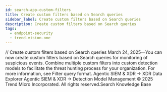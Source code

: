 ```yaml
---
id: search-app-custom-filters
title: Create custom filters based on Search queries
sidebar_label: Create custom filters based on Search queries
description: Create custom filters based on Search queries
tags:
  - endpoint-security
  - trend-vision-one
---
```


/*<![CDATA[*/ $('#title').html($('meta[name=map-description]').attr('content')); /*]]>*/ Create custom filters based on Search queries March 24, 2025—You can now create custom filters based on Search queries for monitoring of suspicious events. Combine multiple custom filters into custom detection models to facilitate the threat hunting process for your organization. For more information, see Filter query format. Agentic SIEM & XDR → XDR Data Explorer Agentic SIEM & XDR → Detection Model Management © 2025 Trend Micro Incorporated. All rights reserved.Search Knowledge Base